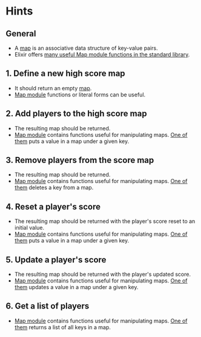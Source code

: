 # Hints

## General

- A [map][maps] is an associative data structure of key-value pairs.
- Elixir offers [many useful Map module functions in the standard library][map-module].

## 1. Define a new high score map

- It should return an empty [map][maps].
- [Map module][map-module] functions or literal forms can be useful.

## 2. Add players to the high score map

- The resulting map should be returned.
- [Map module][map-module] contains functions useful for manipulating maps. [One of them][map-put] puts a value in a map under a given key.

## 3. Remove players from the score map

- The resulting map should be returned.
- [Map module][map-module] contains functions useful for manipulating maps. [One of them][map-delete] deletes a key from a map.

## 4. Reset a player's score

- The resulting map should be returned with the player's score reset to an initial value.
- [Map module][map-module] contains functions useful for manipulating maps. [One of them][map-put] puts a value in a map under a given key.

## 5. Update a player's score

- The resulting map should be returned with the player's updated score.
- [Map module][map-module] contains functions useful for manipulating maps. [One of them][map-update] updates a value in a map under a given key.

## 6. Get a list of players

- [Map module][map-module] contains functions useful for manipulating maps. [One of them][map-keys] returns a list of all keys in a map.

[maps]: https://hexdocs.pm/elixir/keywords-and-maps.html#maps-as-key-value-pairs
[map-module]: https://hexdocs.pm/elixir/Map.html
[map-put]: https://hexdocs.pm/elixir/Map.html#put/3
[map-delete]: https://hexdocs.pm/elixir/Map.html#delete/2
[map-update]: https://hexdocs.pm/elixir/Map.html#update/4
[map-keys]: https://hexdocs.pm/elixir/Map.html#keys/1
